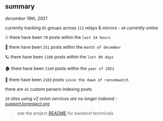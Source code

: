 
## summary
_december 19th, 2021_

currently tracking `85` groups across `111` relays & mirrors - _`49` currently online_

⏲ there have been `70` posts within the `last 24 hours`

🦈 there have been `251` posts within the `month of december`

🪐 there have been `1186` posts within the `last 90 days`

🏚 there have been `2149` posts within the `year of 2021`

🦕 there have been `2183` posts `since the dawn of ransomwatch`

there are `42` custom parsers indexing posts

_`20` sites using v2 onion services are no longer indexed - [support.torproject.org](https://support.torproject.org/onionservices/v2-deprecation/)_

> see the project [README](https://github.com/thetanz/ransomwatch#ransomwatch--) for backend technicals
